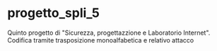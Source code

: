 progetto_spli_5
===============

Quinto progetto di "Sicurezza, progettazzione e Laboratorio Internet". Codifica tramite trasposizione monoalfabetica e relativo attacco